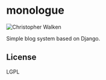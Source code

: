 # monologue

![Christopher Walken](https://upload.wikimedia.org/wikipedia/commons/1/18/Christopher_Walken_-_1984.jpg)

Simple blog system based on Django.

## License

LGPL